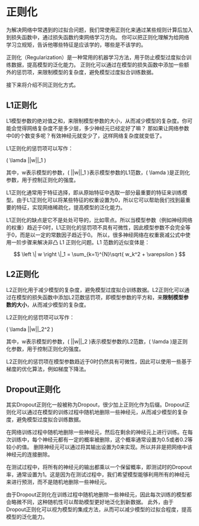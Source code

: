 # 正则化

为解决网络中常遇到的过拟合问题，我们常使用正则化来通过某些规则计算后加入到损失函数中，通过损失函数约束网络学习方向。
你可以把正则化理解为给网络学习立规矩，告诉他哪些特征是应该学的，哪些是不该学的。

正则化（Regularization）是一种常用的机器学习方法，用于防止模型过度拟合训练数据，提高模型的泛化能力。
正则化可以通过在模型的损失函数中添加一些额外的惩罚项，来限制模型的复杂度，避免模型过度拟合训练数据。


接下来将介绍不同正则化方式。

## L1正则化

L1模型参数的绝对值之和，来限制模型参数的大小，从而减少模型的复杂度。你可能会觉得网络复杂度不是多少层，多少神经元已经定好了嘛？
那如果让网络参数中0的个数变多呢？有效神经元就变少了，这样网络复杂度就变低了。

L1正则化的惩罚项可以写作：

\( \lamda  ||w||_1 \)

其中，w表示模型的参数，\( ||w||_1 \)表示模型参数的L1范数，\( \lamda \)是正则化参数，用于控制正则化的强度。

L1正则化通常用于特征选择，即从原始特征中选取一部分最重要的特征来训练模型。由于L1正则化可以将某些特征的权重设置为0，所以它可以帮助我们找到最重要的特征，实现网络稀疏化，提高模型的泛化能力。

L1正则化的缺点是它不是处处可导的，比如零点。所以当模型参数（例如神经网络的权重）趋近于0时，L1正则化的惩罚项不具有可微性，因此模型参数不会完全等于0，而是以一定的常数因子趋近于0。
所以，很多神经网络在权重衰减公式中使用一阶步骤来解决非凸 L1 正则化问题。L1 范数的近似变体是：

$$ \left \| w \right \|_1 = \sum_{k=1}^{N}\sqrt{ w_k^2 + \varepsilon } $$

## L2正则化

L2正则化用于减少模型的复杂度，避免模型过度拟合训练数据。L2正则化可以通过在模型的损失函数中添加L2范数惩罚项，即模型参数的平方和，来**限制模型参数的大小**，从而减少模型的复杂度。

L2正则化的惩罚项可以写作：

\( \lamda  ||w||_2^2 \)

其中，w表示模型的参数，\( ||w||_2 \)表示模型参数的L2范数，\( \lamda \)是正则化参数，用于控制正则化的强度。

L2正则化的惩罚项在模型参数趋近于0时仍然具有可微性，因此可以使用一些基于梯度的优化算法，例如梯度下降法。

## Dropout正则化
其实Dropout正则化一般被称为Dropout，很少加上正则化作为后缀。Dropout正则化可以通过在模型的训练过程中随机地删除一些神经元，从而减少模型的复杂度，避免模型过度拟合训练数据。

在网络训练过程中随机地删除一些神经元，然后在剩余的神经元上进行训练。在每次训练中，每个神经元都有一定的概率被删除，这个概率通常设置为0.5或者0.2等较小的值。
删除神经元可以通过将其输出设置为0来实现。所以并非是把网络中该神经元的连接删除。

在测试过程中，将所有的神经元的输出都乘以一个保留概率，即测试时的Dropout率，通常设置为1。这是因为在测试过程中，我们希望模型能够利用所有的神经元来进行预测，而不是随机地删除一些神经元。

由于Dropout正则化在训练过程中随机地删除一些神经元，因此每次训练的模型都会略微不同，这种随机性可以帮助模型更好地泛化到新数据。
此外，由于Dropout正则化可以视为模型的集成方法，从而可以减少模型的过拟合程度，提高模型的泛化能力。
